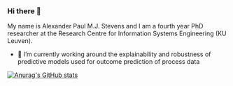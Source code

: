 ### Hi there 👋

My name is Alexander Paul M.J. Stevens and I am a fourth year PhD researcher at the Research Centre for Information Systems Engineering (KU Leuven). 

- 🔭 I’m currently working around the explainability and robustness of predictive models used for outcome prediction of process data

[![Anurag's GitHub stats](https://github-readme-stats.vercel.app/api?username=AlexanderPaulStevens)](https://github.com/anuraghazra/github-readme-stats)

<!--
**AlexanderPaulStevens/AlexanderPaulStevens** is a ✨ _special_ ✨ repository because its `README.md` (this file) appears on your GitHub profile.



